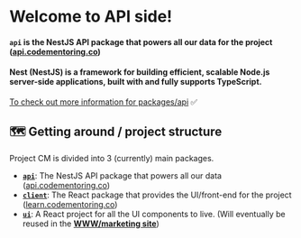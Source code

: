 <h1>Welcome to API side!</h1>

#### `api` is the NestJS API package that powers all our data for the project ([api.codementoring.co](https://api.codementoring.co))

#### Nest (NestJS) is a framework for building efficient, scalable Node.js server-side applications, built with and fully supports TypeScript.

[To check out more information for packages/api](https://github.com/code-mentoring/learn/wiki/API) ✅


## 🗺 Getting around / project structure
Project CM is divided into 3 (currently) main packages.
- [**`api`**](packages/api/README.md): The NestJS API package that powers all our data ([api.codementoring.co](https://api.codementoring.co))
- [**`client`**](packages/client/README.md): The React package that provides the UI/front-end for the project ([learn.codementoring.co](https://learn.codementoring.co)) 
- [**`ui`**](packages/ui/README.md): A React project for all the UI components to live. (Will eventually be reused in the **[WWW/marketing site](https://github.com/code-mentoring/www)**)

